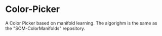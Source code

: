 # Color-Picker
A Color Picker based on manifold learning.  The algorighm is the same as the "SOM-ColorManifolds" repository.


